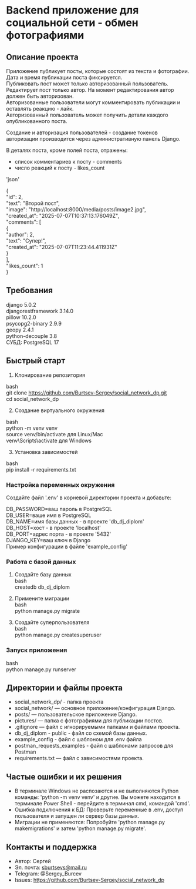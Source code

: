 # Backend приложение для социальной сети - обмен фотографиями

## Описание проекта

Приложение публикует посты, которые состоят из текста и фотографии.  
Дата и время публикации поста фиксируется.  
Публиковать пост может только авторизованный пользователь.  
Редактирует пост только автор. На момент редактирования автор должен быть авторизован.  
Авторизованные пользователи могут комментировать публикации и оставлять реакцию - лайк.  
Авторизованный пользователь может получить детали каждого опубликованного поста.  

Создание и авторизация пользователей - создание токенов авторизации производится через административную панель Django.

В деталях поста, кроме полей поста, отражены:
- список комментариев к посту - comments
- число реакций к посту - likes_count
  
'json'

{  
    "id": 2,  
    "text": "Второй пост",  
    "image": "http://localhost:8000/media/posts/image2.jpg",  
    "created_at": "2025-07-07T10:37:13.176049Z",  
    "comments": [  
        {  
           "author": 2,  
            "text": "Супер!",  
            "created_at": "2025-07-07T11:23:44.411931Z"  
        }  
   ],  
   "likes_count": 1  
}

## Требования

django 5.0.2  
djangorestframework 3.14.0  
pillow 10.2.0  
psycopg2-binary 2.9.9  
geopy 2.4.1  
python-decouple 3.8  
СУБД: PostgreSQL 17


## Быстрый старт

1. Клонирование репозитория

bash  
git clone https://github.com/Burtsev-Sergey/social_network_dp.git  
cd social_network_dp

2. Создание виртуального окружения

bash  
python -m venv venv  
source venv/bin/activate    для Linux/Mac  
venv\Scripts\activate       для Windows  

3. Установка зависимостей

bash  
pip install -r requirements.txt
  

### Настройка переменных окружения

Создайте файл '.env' в корневой директории проекта и добавьте:

DB_PASSWORD=ваш пароль в PostgreSQL  
DB_USER=ваше имя в PostgreSQL  
DB_NAME=имя базы данных - в проекте 'db_dj_diplom'  
DB_HOST=хост - в проекте 'localhost'  
DB_PORT=адрес порта - в проекте '5432'  
DJANGO_KEY=ваш ключ в Django  
Пример конфигурации в файле 'example_config'


### Работа с базой данных

1. Создайте базу данных  
bash  
createdb db_dj_diplom

1. Примените миграции  
bash  
python manage.py migrate

1. Создайте суперпользователя  
bash  
python manage.py createsuperuser


### Запуск приложения

bash  
python manage.py runserver


## Директории и файлы проекта

- social_network_dp/ - папка проекта
- social_network/ — основное приложение/конфигурация Django.
- posts/ — пользовательское приложение Django.
- pictures/ — папка с фотографиями для публикации постов.
- .gitignore — файл с игнорируемыми папками и файлами проекта.
- db_dj_diplom - public - файл со схемой базы данных.
- example_config -  файл с шаблоном для .env файла
- postman_requests_examples - файл с шаблонами запросов для Postman
- requirements.txt — файл с зависимостями проекта.


## Частые ошибки и их решения

- В терминале Windows не распозаются и не выполняются Python команды: 'python -m venv venv' и другие. Вы можете находится в терминале Power Shell - перейдите в терминал cmd, командой 'cmd'.
- Ошибка подключения к БД: Проверьте переменные в .env, доступ пользователя и запущен ли сервер базы данных.
- Миграции не применяются: Попробуйте 'python manage.py makemigrations' и затем 'python manage.py migrate'.


## Контакты и поддержка

- Автор: Сергей
- Эл. почта: sburtsevs@mail.ru
- Telegram: @Sergey_Burcev
- Issues: https://github.com/Burtsev-Sergey/social_network_dp